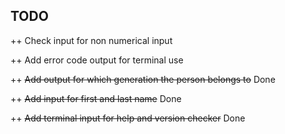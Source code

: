 ## TODO

++ Check input for non numerical input

++ Add error code output for terminal use

++ ~~Add output for which generation the person belongs to~~ Done

++ ~~Add input for first and last name~~ Done

++ ~~Add terminal input for help and version checker~~ Done